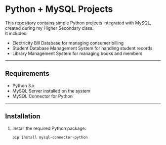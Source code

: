 # Python + MySQL Projects

This repository contains simple Python projects integrated with MySQL, created during my Higher Secondary class.  
It includes:  
- Electricity Bill Database for managing consumer billing  
- Student Database Management System for handling student records  
- Library Management System for managing books and members  

---

## Requirements

- Python 3.x  
- MySQL Server installed on the system  
- MySQL Connector for Python  

---

## Installation

1. Install the required Python package:  
   ```bash
   pip install mysql-connector-python

